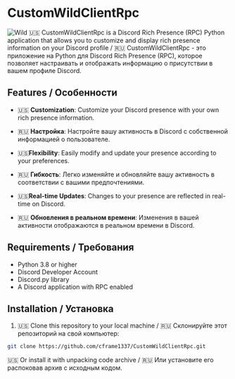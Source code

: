 # CustomWildClientRpc
![Wild](https://repository-images.githubusercontent.com/775431919/f6b18821-9674-4577-826a-1d30a4e6480a)
🇺🇸 CustomWildClientRpc is a Discord Rich Presence (RPC) Python application that allows you to customize and display rich presence information on your Discord profile /
🇷🇺 CustomWildClientRpc - это приложение на Python для Discord Rich Presence (RPC), которое позволяет настраивать и отображать информацию о присутствии в вашем профиле Discord.

## Features / Особенности

- 🇺🇸 **Customization**: Customize your Discord presence with your own rich presence information.
- 🇷🇺 **Настройка**: Настройте вашу активность в Discord с собственной информацией о пользователе.

- 🇺🇸**Flexibility**: Easily modify and update your presence according to your preferences.
- 🇷🇺 **Гибкость**: Легко изменяйте и обновляйте вашу активность в соответствии с вашими предпочтениями.

- 🇺🇸**Real-time Updates**: Changes to your presence are reflected in real-time on Discord.
- 🇷🇺 **Обновления в реальном времени**: Изменения в вашей активности отображаются в реальном времени в Discord.

## Requirements / Требования

- Python 3.8 or higher
- Discord Developer Account
- Discord.py library
- A Discord application with RPC enabled

## Installation / Установка

1. 🇺🇸 Clone this repository to your local machine / 🇷🇺 Склонируйте этот репозиторий на свой компьютер:

```bash
git clone https://github.com/cframe1337/CustomWildClientRpc.git
```
🇺🇸 Or install it with unpacking code archive / 🇷🇺 Или установите его распоковав архив с исходным кодом.
